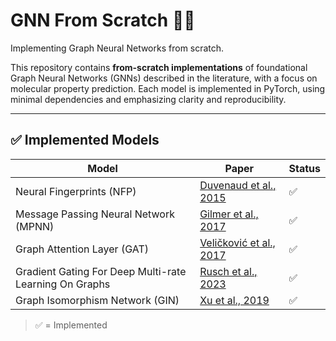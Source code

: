 # GNN From Scratch 🧠🧪  
Implementing Graph Neural Networks from scratch.

This repository contains **from-scratch implementations** of foundational Graph Neural Networks (GNNs) described in the literature, with a focus on molecular property prediction. Each model is implemented in PyTorch, using minimal dependencies and emphasizing clarity and reproducibility.

---

## ✅ Implemented Models

| Model | Paper | Status |
|-------|-------|--------|
| Neural Fingerprints (NFP) | [Duvenaud et al., 2015](https://arxiv.org/abs/1509.09292) | ✅ |
| Message Passing Neural Network (MPNN) | [Gilmer et al., 2017](https://arxiv.org/abs/1704.01212) | ✅ |
| Graph Attention Layer (GAT) | [Veličković et al., 2017](https://arxiv.org/abs/1710.10903) | ✅ |
| Gradient Gating For Deep Multi-rate Learning On Graphs | [Rusch et al., 2023](https://arxiv.org/abs/2210.00513) | ✅ |
| Graph Isomorphism Network (GIN) | [Xu et al., 2019](https://arxiv.org/abs/1810.00826) | ✅ |

> ✅ = Implemented
